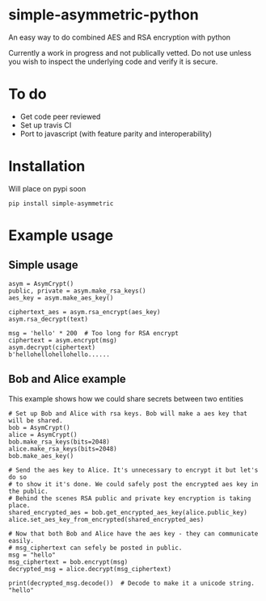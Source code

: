 # simple-asymmetric-python

An easy way to do combined AES and RSA encryption with python

Currently a work in progress and not publically vetted. Do not use unless you wish to inspect the underlying code and verify it is secure.

# To do

- Get code peer reviewed
- Set up travis CI
- Port to javascript (with feature parity and interoperability)

# Installation

Will place on pypi soon 

`pip install simple-asymmetric`

# Example usage

## Simple usage

```
asym = AsymCrypt()
public, private = asym.make_rsa_keys()
aes_key = asym.make_aes_key()

ciphertext_aes = asym.rsa_encrypt(aes_key)
asym.rsa_decrypt(text)

msg = 'hello' * 200  # Too long for RSA encrypt
ciphertext = asym.encrypt(msg)
asym.decrypt(ciphertext)
b'hellohellohellohello......
```

## Bob and Alice example

This example shows how we could share secrets between two entities

```
# Set up Bob and Alice with rsa keys. Bob will make a aes key that will be shared.
bob = AsymCrypt()
alice = AsymCrypt()
bob.make_rsa_keys(bits=2048)
alice.make_rsa_keys(bits=2048)
bob.make_aes_key()

# Send the aes key to Alice. It's unnecessary to encrypt it but let's do so 
# to show it it's done. We could safely post the encrypted aes key in the public.
# Behind the scenes RSA public and private key encryption is taking place.
shared_encrypted_aes = bob.get_encrypted_aes_key(alice.public_key)
alice.set_aes_key_from_encrypted(shared_encrypted_aes)

# Now that both Bob and Alice have the aes key - they can communicate easily.
# msg_ciphertext can sefely be posted in public.
msg = "hello"
msg_ciphertext = bob.encrypt(msg)
decrypted_msg = alice.decrypt(msg_ciphertext)

print(decrypted_msg.decode())  # Decode to make it a unicode string.
"hello"
```
